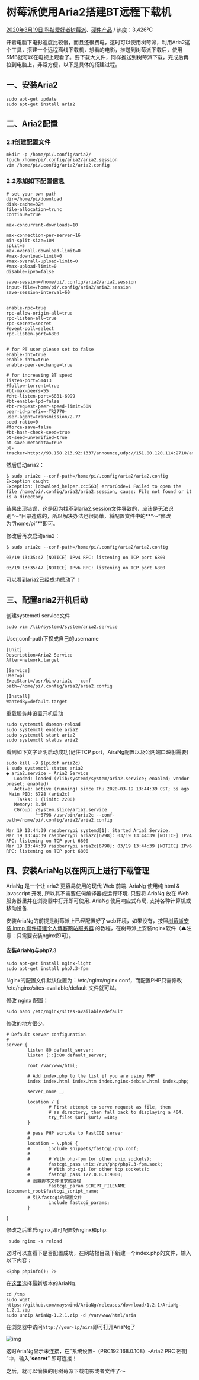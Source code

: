 # 树莓派使用Aria2搭建BT远程下载机

[2020年3月19日 ](https://www.lxx1.com/4469)[科技爱好者](https://www.lxx1.com/author/admin)[树莓派](https://www.lxx1.com/topics/hard/raspberry-pi)、[硬件产品](https://www.lxx1.com/topics/hard)  /  热度：3,426℃

开着电脑下电影速度比较慢，而且还很费电，这时可以使用树莓派，利用Aria2这个工具，搭建一个远程离线下载机，想看的电影，推送到树莓派下载后，使用SMB就可以在电视上观看了。要下载大文件，同样推送到树莓派下载，完成后再拉到电脑上，非常方便，以下是具体的搭建过程。



## 一、安装Aria2

```
sudo apt-get update
sudo apt-get install aria2
```

## 二、Aria2配置

### 2.1创建配置文件

```
mkdir -p /home/pi/.config/aria2/
touch /home/pi/.config/aria2/aria2.session
vim /home/pi/.config/aria2/aria2.config
```

### 2.2添加如下配置信息

```
# set your own path
dir=/home/pi/download
disk-cache=32M
file-allocation=trunc
continue=true

max-concurrent-downloads=10

max-connection-per-server=16
min-split-size=10M
split=5
max-overall-download-limit=0
#max-download-limit=0
#max-overall-upload-limit=0
#max-upload-limit=0
disable-ipv6=false

save-session=/home/pi/.config/aria2/aria2.session
input-file=/home/pi/.config/aria2/aria2.session
save-session-interval=60


enable-rpc=true
rpc-allow-origin-all=true
rpc-listen-all=true
rpc-secret=secret
#event-poll=select
rpc-listen-port=6800


# for PT user please set to false
enable-dht=true
enable-dht6=true
enable-peer-exchange=true

# for increasing BT speed
listen-port=51413
#follow-torrent=true
#bt-max-peers=55
#dht-listen-port=6881-6999
#bt-enable-lpd=false
#bt-request-peer-speed-limit=50K
peer-id-prefix=-TR2770-
user-agent=Transmission/2.77
seed-ratio=0
#force-save=false
#bt-hash-check-seed=true
bt-seed-unverified=true
bt-save-metadata=true
bt-tracker=http://93.158.213.92:1337/announce,udp://151.80.120.114:2710/announce,udp://62.210.97.59:1337/announce,udp://188.241.58.209:6969/announce,udp://80.209.252.132:1337/announce,udp://208.83.20.20:6969/announce,udp://185.181.60.67:80/announce,udp://194.182.165.153:6969/announce,udp://37.235.174.46:2710/announce,udp://5.206.3.65:6969/announce,udp://89.234.156.205:451/announce,udp://92.223.105.178:6969/announce,udp://51.15.40.114:80/announce,udp://207.241.226.111:6969/announce,udp://176.113.71.60:6961/announce,udp://207.241.231.226:6969/announce
```

然后启动aria2：

```
$ sudo aria2c --conf-path=/home/pi/.config/aria2/aria2.config
Exception caught
Exception: [download_helper.cc:563] errorCode=1 Failed to open the file /home/pi/.config/aria2/aria2.session, cause: File not found or it is a directory
```

结果出现错误，这是因为找不到aria2.session文件导致的，应该是无法识别“～”目录造成的，所以解决办法也很简单，将配置文件中的**“～”修改为“/home/pi”**即可。

修改后再次启动aria2：

```
$ sudo aria2c --conf-path=/home/pi/.config/aria2/aria2.config

03/19 13:35:47 [NOTICE] IPv4 RPC: listening on TCP port 6800

03/19 13:35:47 [NOTICE] IPv6 RPC: listening on TCP port 6800
```

可以看到aria2已经成功启动了！

## 三、配置aria2开机启动

创建systemctl service文件

```
sudo vim /lib/systemd/system/aria2.service
```

User,conf-path下换成自己的username

```
[Unit]
Description=Aria2 Service
After=network.target

[Service]
User=pi    
ExecStart=/usr/bin/aria2c --conf-path=/home/pi/.config/aria2/aria2.config

[Install]
WantedBy=default.target
```

重载服务并设置开机启动

```
sudo systemctl daemon-reload
sudo systemctl enable aria2
sudo systemctl start aria2
sudo systemctl status aria2
```

看到如下文字证明启动成功(记住TCP port，AiraNg配置以及公网端口映射需要)

```
sudo kill -9 $(pidof aria2c)
$ sudo systemctl status aria2
● aria2.service - Aria2 Service
   Loaded: loaded (/lib/systemd/system/aria2.service; enabled; vendor preset: enabled)
   Active: active (running) since Thu 2020-03-19 13:44:39 CST; 5s ago
 Main PID: 6798 (aria2c)
    Tasks: 1 (limit: 2200)
   Memory: 3.4M
   CGroup: /system.slice/aria2.service
           └─6798 /usr/bin/aria2c --conf-path=/home/pi/.config/aria2/aria2.config

Mar 19 13:44:39 raspberrypi systemd[1]: Started Aria2 Service.
Mar 19 13:44:39 raspberrypi aria2c[6798]: 03/19 13:44:39 [NOTICE] IPv4 RPC: listening on TCP port 6800
Mar 19 13:44:39 raspberrypi aria2c[6798]: 03/19 13:44:39 [NOTICE] IPv6 RPC: listening on TCP port 6800
```

## 四、安装AriaNg以在网页上进行下载管理

AriaNg 是一个让 aria2 更容易使用的现代 Web 前端. AriaNg 使用纯 html & javascript 开发, 所以其不需要任何编译器或运行环境. 只要将 AriaNg 放在 Web 服务器里并在浏览器中打开即可使用. AriaNg 使用响应式布局, 支持各种计算机或移动设备.

安装AriaNg的前提是树莓派上已经配置好了web环境，如果没有，按照[树莓派安装 lnmp 套件搭建个人博客网站服务器](http://www.lxx1.com/3696) 的教程，在树莓派上安装nginx软件（⚠️注意：只需要安装nginx即可）。

#### 安装AriaNg与php7.3

```
sudo apt-get install nginx-light
sudo apt-get install php7.3-fpm
```

Nginx的配置文件默认位置为：/etc/nginx/nginx.conf，而配置PHP只需修改 /etc/nginx/sites-available/default 文件就可以。

修改 nginx 配置：

```
sudo nano /etc/nginx/sites-available/default
```

修改的地方很少。

```
# Default server configuration
#
server {
        listen 80 default_server;
        listen [::]:80 default_server;

        root /var/www/html;

        # Add index.php to the list if you are using PHP
        index index.html index.htm index.nginx-debian.html index.php;

        server_name _;

        location / {
                # First attempt to serve request as file, then
                # as directory, then fall back to displaying a 404.
                try_files $uri $uri/ =404;
        }

        # pass PHP scripts to FastCGI server
        #
        location ~ \.php$ {
        #       include snippets/fastcgi-php.conf;
        #
        #       # With php-fpm (or other unix sockets):
                fastcgi_pass unix:/run/php/php7.3-fpm.sock;
        #       # With php-cgi (or other tcp sockets):
        #       fastcgi_pass 127.0.0.1:9000;
        # 设置脚本文件请求的路径
                fastcgi_param SCRIPT_FILENAME $document_root$fastcgi_script_name;
        # 引入fastcgi的配置文件 
                include fastcgi_params;
        }

}
```

修改之后重启nginx,即可配置好nginx和php:

```
 sudo nginx -s reload
```

这时可以查看下是否配置成功，在网站根目录下新建一个index.php的文件，输入以下内容：

```
<?php phpinfo(); ?>
```

在[这里](https://github.com/mayswind/AriaNg/releases)选择最新版本的AriaNg.

```
cd /tmp
sudo wget https://github.com/mayswind/AriaNg/releases/download/1.2.1/AriaNg-1.2.1.zip
sudo unzip AriaNg-1.2.1.zip -d /var/www/html/aria
```

在浏览器中访问`http://your-ip/aira`即可打开AriaNg了

![img](http://www.lxx1.com/wp-content/uploads/2020/03/%E6%88%AA%E5%B1%8F2020-03-19%E4%B8%8B%E5%8D%887.24.23.png)

 

这时AriaNg显示未连接，在“系统设置-（PRC192.168.0.108）-Aria2 PRC 密钥 ”中，输入“**secret**” 即可连接！

之后，就可以愉快的用树莓派下载电影或者文件了～